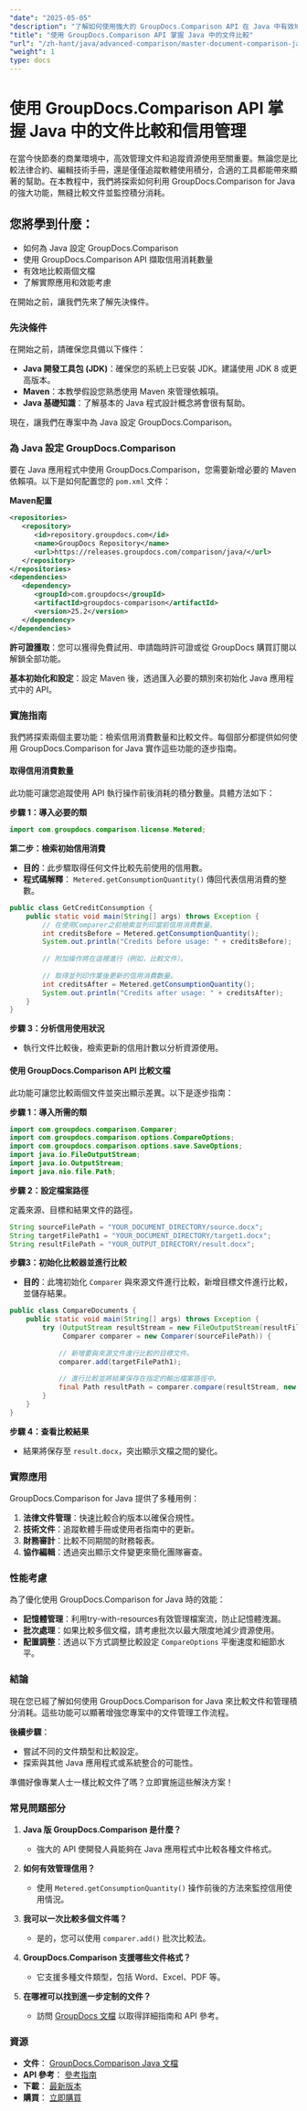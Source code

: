```yaml
---
"date": "2025-05-05"
"description": "了解如何使用強大的 GroupDocs.Comparison API 在 Java 中有效地比較文件和管理信用使用。"
"title": "使用 GroupDocs.Comparison API 掌握 Java 中的文件比較"
"url": "/zh-hant/java/advanced-comparison/master-document-comparison-java-groupdocs-api/"
"weight": 1
type: docs
---
```

# 使用 GroupDocs.Comparison API 掌握 Java 中的文件比較和信用管理

在當今快節奏的商業環境中，高效管理文件和追蹤資源使用至關重要。無論您是比較法律合約、編輯技術手冊，還是僅僅追蹤軟體使用積分，合適的工具都能帶來顯著的幫助。在本教程中，我們將探索如何利用 GroupDocs.Comparison for Java 的強大功能，無縫比較文件並監控積分消耗。

## 您將學到什麼：
- 如何為 Java 設定 GroupDocs.Comparison
- 使用 GroupDocs.Comparison API 擷取信用消耗數量
- 有效地比較兩個文檔
- 了解實際應用和效能考慮

在開始之前，讓我們先來了解先決條件。

### 先決條件

在開始之前，請確保您具備以下條件：

- **Java 開發工具包 (JDK)**：確保您的系統上已安裝 JDK。建議使用 JDK 8 或更高版本。
- **Maven**：本教學假設您熟悉使用 Maven 來管理依賴項。
- **Java 基礎知識**：了解基本的 Java 程式設計概念將會很有幫助。

現在，讓我們在專案中為 Java 設定 GroupDocs.Comparison。

### 為 Java 設定 GroupDocs.Comparison

要在 Java 應用程式中使用 GroupDocs.Comparison，您需要新增必要的 Maven 依賴項。以下是如何配置您的 `pom.xml` 文件：

**Maven配置**
```xml
<repositories>
   <repository>
      <id>repository.groupdocs.com</id>
      <name>GroupDocs Repository</name>
      <url>https://releases.groupdocs.com/comparison/java/</url>
   </repository>
</repositories>
<dependencies>
   <dependency>
      <groupId>com.groupdocs</groupId>
      <artifactId>groupdocs-comparison</artifactId>
      <version>25.2</version>
   </dependency>
</dependencies>
```

**許可證獲取**：您可以獲得免費試用、申請臨時許可證或從 GroupDocs 購買訂閱以解鎖全部功能。

**基本初始化和設定**：設定 Maven 後，透過匯入必要的類別來初始化 Java 應用程式中的 API。

### 實施指南

我們將探索兩個主要功能：檢索信用消費數量和比較文件。每個部分都提供如何使用 GroupDocs.Comparison for Java 實作這些功能的逐步指南。

#### 取得信用消費數量

此功能可讓您追蹤使用 API 執行操作前後消耗的積分數量。具體方法如下：

**步驟 1：導入必要的類**
```java
import com.groupdocs.comparison.license.Metered;
```

**第二步：檢索初始信用消費**
- **目的**：此步驟取得任何文件比較先前使用的信用數。
- **程式碼解釋**： `Metered.getConsumptionQuantity()` 傳回代表信用消費的整數。

```java
public class GetCreditConsumption {
    public static void main(String[] args) throws Exception {
        // 在使用Comparer之前檢索並列印當前信用消費數量。
        int creditsBefore = Metered.getConsumptionQuantity();
        System.out.println("Credits before usage: " + creditsBefore);
        
        // 附加操作將在這裡進行（例如，比較文件）。
        
        // 取得並列印作業後更新的信用消費數量。
        int creditsAfter = Metered.getConsumptionQuantity();
        System.out.println("Credits after usage: " + creditsAfter);
    }
}
```

**步驟 3：分析信用使用狀況**
- 執行文件比較後，檢索更新的信用計數以分析資源使用。

#### 使用 GroupDocs.Comparison API 比較文檔

此功能可讓您比較兩個文件並突出顯示差異。以下是逐步指南：

**步驟 1：導入所需的類**
```java
import com.groupdocs.comparison.Comparer;
import com.groupdocs.comparison.options.CompareOptions;
import com.groupdocs.comparison.options.save.SaveOptions;
import java.io.FileOutputStream;
import java.io.OutputStream;
import java.nio.file.Path;
```

**步驟 2：設定檔案路徑**

定義來源、目標和結果文件的路徑。

```java
String sourceFilePath = "YOUR_DOCUMENT_DIRECTORY/source.docx";
String targetFilePath1 = "YOUR_DOCUMENT_DIRECTORY/target1.docx";
String resultFilePath = "YOUR_OUTPUT_DIRECTORY/result.docx";
```

**步驟3：初始化比較器並進行比較**
- **目的**：此塊初始化 `Comparer` 與來源文件進行比較，新增目標文件進行比較，並儲存結果。

```java
public class CompareDocuments {
    public static void main(String[] args) throws Exception {
        try (OutputStream resultStream = new FileOutputStream(resultFilePath);
             Comparer comparer = new Comparer(sourceFilePath)) {
            
            // 新增要與來源文件進行比較的目標文件。
            comparer.add(targetFilePath1);
            
            // 進行比較並將結果保存在指定的輸出檔案路徑中。
            final Path resultPath = comparer.compare(resultStream, new SaveOptions(), new CompareOptions());
        }
    }
}
```

**步驟 4：查看比較結果**
- 結果將保存至 `result.docx`，突出顯示文檔之間的變化。

### 實際應用

GroupDocs.Comparison for Java 提供了多種用例：

1. **法律文件管理**：快速比較合約版本以確保合規性。
2. **技術文件**：追蹤軟體手冊或使用者指南中的更新。
3. **財務審計**：比較不同期間的財務報表。
4. **協作編輯**：透過突出顯示文件變更來簡化團隊審查。

### 性能考慮

為了優化使用 GroupDocs.Comparison for Java 時的效能：

- **記憶體管理**：利用try-with-resources有效管理檔案流，防止記憶體洩漏。
- **批次處理**：如果比較多個文檔，請考慮批次以最大限度地減少資源使用。
- **配置調整**：透過以下方式調整比較設定 `CompareOptions` 平衡速度和細節水平。

### 結論

現在您已經了解如何使用 GroupDocs.Comparison for Java 來比較文件和管理積分消耗。這些功能可以顯著增強您專案中的文件管理工作流程。

**後續步驟**：
- 嘗試不同的文件類型和比較設定。
- 探索與其他 Java 應用程式或系統整合的可能性。

準備好像專業人士一樣比較文件了嗎？立即實施這些解決方案！

### 常見問題部分

1. **Java 版 GroupDocs.Comparison 是什麼？**
   - 強大的 API 使開發人員能夠在 Java 應用程式中比較各種文件格式。

2. **如何有效管理信用？**
   - 使用 `Metered.getConsumptionQuantity()` 操作前後的方法來監控信用使用情況。

3. **我可以一次比較多個文件嗎？**
   - 是的，您可以使用 `comparer.add()` 批次比較法。

4. **GroupDocs.Comparison 支援哪些文件格式？**
   - 它支援多種文件類型，包括 Word、Excel、PDF 等。

5. **在哪裡可以找到進一步定制的文件？**
   - 訪問 [GroupDocs 文檔](https://docs.groupdocs.com/comparison/java/) 以取得詳細指南和 API 參考。

### 資源
- **文件**： [GroupDocs.Comparison Java 文檔](https://docs.groupdocs.com/comparison/java/)
- **API 參考**： [參考指南](https://reference.groupdocs.com/comparison/java/)
- **下載**： [最新版本](https://releases.groupdocs.com/comparison/java/)
- **購買**： [立即購買](https://purchase.groupdocs.com/buy)